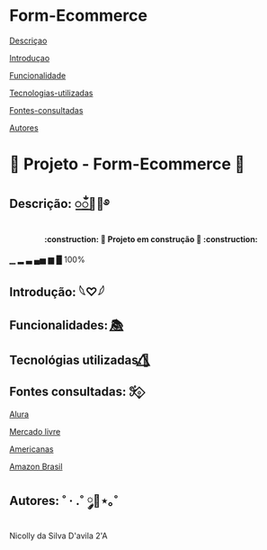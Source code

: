 # Form-Ecommerce 

[Descriçao](#descri%C3%A7ao)  

[Introduçao](#introdu%C3%A7ao)  

[Funcionalidade](#funcionalidade) 

[Tecnologias-utilizadas](#tecnologias-ultilizadas)  

[Fontes-consultadas](#fontes-consultadas)

[Autores](#autores)  

# 📧 Projeto - Form-Ecommerce 📧

## Descrição: ꯭ᬁ🌷💫࿔



<h4 align="center">
    :construction: 🚧 Projeto em construção 🚧 :construction:
</h4>

▁ ▂ ▃ ▄▅ ▆ █ 100%

## Introdução: 𓆩♡𓆪

## Funcionalidades: 📚⃤

## Tecnológias utilizadas:🌺⃤

## Fontes consultadas: 𖥨ํ∘̥⃟

[Alura](https://www.alura.com.br/artigos/escrever-bom-readme)

[Mercado livre](https://www.mercadolivre.com.br/)

[Americanas](https://www.americanas.com.br/?utm_medium=buscappc&utm_source=google&utm_campaign=marca:acom%3Bmidia:buscappc%3Bformato:pla%3Bsubformato:pmax%3Bidcampanha:pmax_sup_3p_pa_2&epar=bp_pl_px_go_pmax_sup_3p_pa_2&opn=YSMESP&WT.srch=1&gclsrc=aw.ds&gclid=CjwKCAjwysipBhBXEiwApJOcu3WBmSNXDFaCsyRVYirvMz-mzvoq0jFMHYyCb1roYuEu-37Szbxt6xoCj4YQAvD_BwE)

[Amazon Brasil](https://www.amazon.com.br/?tag=hydrbrgk-20&hvadid=558683589546&hvpos=&hvexid=&hvnetw=g&hvrand=17857040358472100275&hvpone=&hvptwo=&hvqmt=e&hvdev=c&hvdvcmdl=&hvlocint=&hvlocphy=1001637&hvtargid=kwd-11510562736&ref=pd_sl_7ccjfsyv8t_e&gclid=CjwKCAjwv-2pBhB-EiwAtsQZFAURU4n4OIj2oSLBU0f_Ztnj1gMiZEE3HMhxHSjQbJXEmG_eRzshzRoCE94QAvD_BwE)



## Autores: ˚ · .˚ ༘🦋⋆｡˚

Nicolly da Silva D'avila 2'A